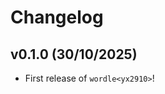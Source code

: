 # Changelog

<!--next-version-placeholder-->

## v0.1.0 (30/10/2025)

- First release of `wordle<yx2910>`!
